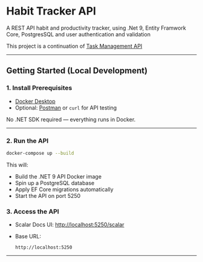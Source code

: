﻿# Habit Tracker API

A REST API habit and productivity tracker, using .Net 9, Entity Framwork Core, PostgresSQL and user authentication and validation 

This project is a continuation of [Task Management API](https://github.com/MohamadReza-Momeni/Task-Management-API)

---

## Getting Started (Local Development)

### 1. Install Prerequisites
- [Docker Desktop](https://www.docker.com/products/docker-desktop/)  
- Optional: [Postman](https://www.postman.com/) or `curl` for API testing

No .NET SDK required — everything runs in Docker.

---

### 2. Run the API

```bash
docker-compose up --build
````

This will:

* Build the .NET 9 API Docker image
* Spin up a PostgreSQL database
* Apply EF Core migrations automatically
* Start the API on port 5250


### 3. Access the API

* Scalar Docs UI:
  [http://localhost:5250/scalar](http://localhost:5250/scalar)

* Base URL:

  ```
  http://localhost:5250
  ```

---
